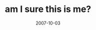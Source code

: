 ---
layout: base.njk
title : 'am I sure this is me?' 
view_title : 'am I sure this is me?' 
year : '2007' 
date : '2007-10-03' 
img_file : '/drawing/amisurethisisme.png' 
html_file : 'amisurethisisme' 
next_html : 'smellit.html' 
year_order : '179' 
permalink : "title/{{html_file}}.html"
---